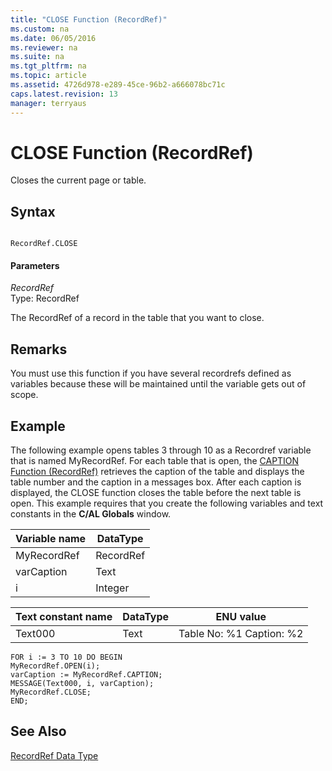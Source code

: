 ```yaml
---
title: "CLOSE Function (RecordRef)"
ms.custom: na
ms.date: 06/05/2016
ms.reviewer: na
ms.suite: na
ms.tgt_pltfrm: na
ms.topic: article
ms.assetid: 4726d978-e289-45ce-96b2-a666078bc71c
caps.latest.revision: 13
manager: terryaus
---
```

# CLOSE Function (RecordRef)
Closes the current page or table.  
  
## Syntax  
  
```  
  
RecordRef.CLOSE  
```  
  
#### Parameters  
 *RecordRef*  
 Type: RecordRef  
  
 The RecordRef of a record in the table that you want to close.  
  
## Remarks  
 You must use this function if you have several recordrefs defined as variables because these will be maintained until the variable gets out of scope.  
  
## Example  
 The following example opens tables 3 through 10 as a Recordref variable that is named MyRecordRef. For each table that is open, the [CAPTION Function \(RecordRef\)](CAPTION-Function--RecordRef-.md) retrieves the caption of the table and displays the table number and the caption in a messages box. After each caption is displayed, the CLOSE function closes the table before the next table is open. This example requires that you create the following variables and text constants in the **C\/AL Globals** window.  
  
|Variable name|DataType|  
|-------------------|--------------|  
|MyRecordRef|RecordRef|  
|varCaption|Text|  
|i|Integer|  
  
|Text constant name|DataType|ENU value|  
|------------------------|--------------|---------------|  
|Text000|Text|Table No: %1 Caption: %2|  
  
```  
FOR i := 3 TO 10 DO BEGIN  
MyRecordRef.OPEN(i);  
varCaption := MyRecordRef.CAPTION;  
MESSAGE(Text000, i, varCaption);  
MyRecordRef.CLOSE;  
END;  
```  
  
## See Also  
 [RecordRef Data Type](RecordRef-Data-Type.md)
